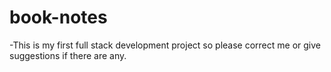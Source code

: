 # book-notes
-This is my first full stack development project so please correct me or give suggestions if there are any.